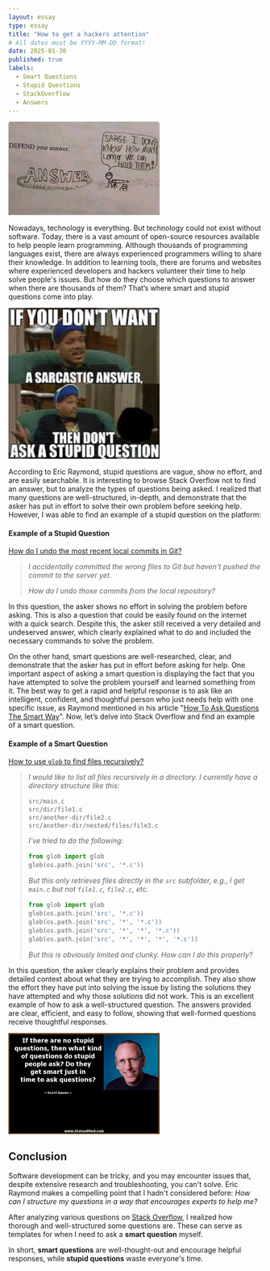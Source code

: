 ```yaml
---
layout: essay
type: essay
title: "How to get a hackers attention"
# All dates must be YYYY-MM-DD format!
date: 2025-01-30
published: true
labels:
  - Smart Questions
  - Stupid Questions
  - StackOverflow
  - Answers
---
```


<img width="300px" class="rounded float-start pe-4" src="../img/essaySmartQuestions/questionMeme.jpeg">

Nowadays, technology is everything. But technology could not exist without software. Today, there is a vast amount of open-source resources available to help people learn programming. Although thousands of programming languages exist, there are always experienced programmers willing to share their knowledge. In addition to learning tools, there are forums and websites where experienced developers and hackers volunteer their time to help solve people's issues. But how do they choose which questions to answer when there are thousands of them? That’s where smart and stupid questions come into play.  

<img width="300px" class="rounded float-start pe-4" src="../img/essaySmartQuestions/stupidQuestionMeme.jpeg">

According to Eric Raymond, stupid questions are vague, show no effort, and are easily searchable. It is interesting to browse Stack Overflow not to find an answer, but to analyze the types of questions being asked. I realized that many questions are well-structured, in-depth, and demonstrate that the asker has put in effort to solve their own problem before seeking help. However, I was able to find an example of a stupid question on the platform:  

#### **Example of a Stupid Question**  
[How do I undo the most recent local commits in Git?](https://stackoverflow.com/questions/927358/how-do-i-undo-the-most-recent-local-commits-in-git/6866485#6866485)  

> *I accidentally committed the wrong files to Git but haven't pushed the commit to the server yet.*  
>  
> *How do I undo those commits from the local repository?*  

In this question, the asker shows no effort in solving the problem before asking. This is also a question that could be easily found on the internet with a quick search. Despite this, the asker still received a very detailed and undeserved answer, which clearly explained what to do and included the necessary commands to solve the problem.

On the other hand, smart questions are well-researched, clear, and demonstrate that the asker has put in effort before asking for help. One important aspect of asking a smart question is displaying the fact that you have attempted to solve the problem yourself and learned something from it. The best way to get a rapid and helpful response is to ask like an intelligent, confident, and thoughtful person who just needs help with one specific issue, as Raymond mentioned in his article "[How To Ask Questions The Smart Way](http://www.catb.org/esr/faqs/smart-questions.html)". Now, let’s delve into Stack Overflow and find an example of a smart question.  

#### **Example of a Smart Question**  
[How to use `glob` to find files recursively?](https://stackoverflow.com/questions/2186525/how-to-use-to-find-files-recursively)  

> *I would like to list all files recursively in a directory. I currently have a directory structure like this:*  
>  
> ```
> src/main.c  
> src/dir/file1.c  
> src/another-dir/file2.c  
> src/another-dir/nested/files/file3.c  
> ```  
>  
> *I've tried to do the following:*  
>  
> ```python  
> from glob import glob  
> glob(os.path.join('src', '*.c'))  
> ```  
>  
> *But this only retrieves files directly in the `src` subfolder, e.g., I get `main.c` but not `file1.c`, `file2.c`, etc.*  
>  
> ```python  
> from glob import glob  
> glob(os.path.join('src', '*.c'))  
> glob(os.path.join('src', '*', '*.c'))  
> glob(os.path.join('src', '*', '*', '*.c'))  
> glob(os.path.join('src', '*', '*', '*', '*.c'))  
> ```  
>  
> *But this is obviously limited and clunky. How can I do this properly?*  

In this question, the asker clearly explains their problem and provides detailed context about what they are trying to accomplish. They also show the effort they have put into solving the issue by listing the solutions they have attempted and why those solutions did not work. This is an excellent example of how to ask a well-structured question. The answers provided are clear, efficient, and easy to follow, showing that well-formed questions receive thoughtful responses.  

<img width="300px" class="rounded float-start pe-4" src="../img/essaySmartQuestions/question2Meme.jpg">

## **Conclusion**  
Software development can be tricky, and you may encounter issues that, despite extensive research and troubleshooting, you can't solve. Eric Raymond makes a compelling point that I hadn't considered before: *How can I structure my questions in a way that encourages experts to help me?*

After analyzing various questions on [Stack Overflow](https://stackoverflow.com), I realized how thorough and well-structured some questions are. These can serve as templates for when I need to ask a **smart question** myself.  

In short, **smart questions** are well-thought-out and encourage helpful responses, while **stupid questions** waste everyone's time.  
